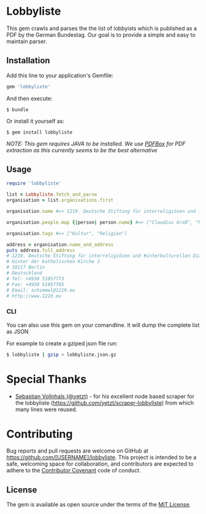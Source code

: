 # Lobbyliste

This gem crawls and parses the the list of lobbyists which is published as a PDF by the German Bundestag.
Our goal is to provide a simple and easy to maintain parser.

## Installation

Add this line to your application's Gemfile:

```ruby
gem 'lobbyliste'
```

And then execute:

    $ bundle

Or install it yourself as:

    $ gem install lobbyliste

*NOTE: This gem requires JAVA to be installed. We use [PDFBox](https://pdfbox.apache.org/) for PDF extraction as this currently seems to be the best alternative*

## Usage

```ruby
require 'lobbyliste'

list = Lobbyliste.fetch_and_parse
organisation = list.organisations.first

organisation.name #=> 1219. Deutsche Stiftung für interreligiösen und interkulturellen Dialog e. V.

organisation.people.map {|person| person.name} #=> ["Claudius Groß", "Markus Hoymann", "Thomas M. Schimmel"]

organisation.tags #=> ["Kultur", "Religion"]

address = organisation.name_and_address
puts address.full_address
# 1219. Deutsche Stiftung für interreligiösen und #interkulturellen Dialog e. V.
# Hinter der katholischen Kirche 3
# 10117 Berlin
# Deutschland
# Tel: +4930 51057773
# Fax: +4930 51057785
# Email: schimmel@1219.eu
# http://www.1219.eu
```

### CLI

You can also use this gem on your comandline. It will dump the complete list as JSON

For example to create a gziped json file run:

```bash
$ lobbyliste | gzip > lobbyliste.json.gz 
```


# Special Thanks

- [Sebastian Vollnhals (@yetzt)](https://github.com/yetzt) - for his excellent node based scraper for the lobbyliste (https://github.com/yetzt/scraper-lobbyliste) from which many lines were reused.

# Contributing

Bug reports and pull requests are welcome on GitHub at https://github.com/[USERNAME]/lobbyliste. This project is intended to be a safe, welcoming space for collaboration, and contributors are expected to adhere to the [Contributor Covenant](http://contributor-covenant.org) code of conduct.


## License

The gem is available as open source under the terms of the [MIT License](http://opensource.org/licenses/MIT).
